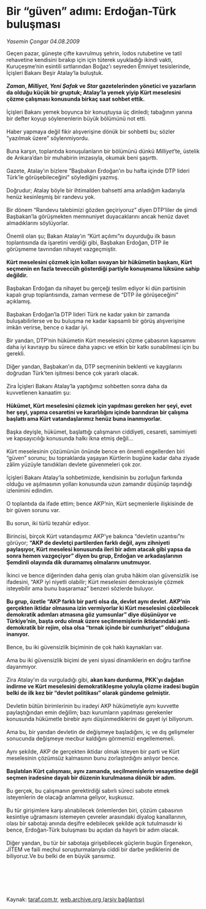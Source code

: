 # Bir “güven” adımı: Erdoğan-Türk buluşması

*Yasemin Çongar 04.08.2009*

<div class="taraf_structure_2col_1zq">
<div class="margen_n">



 <p>Geçen pazar, güneşte çifte kavrulmuş şehrin, lodos rutubetine ve tatil rehavetine kendisini bırakıp için için tüterek uyukladığı ikindi vakti, Kuruçeşme’nin esintili sırtlarından Boğaz’ı seyreden Emniyet tesislerinde, İçişleri Bakanı Beşir Atalay‘la buluştuk. <b><i><br/><br/>Zaman</i>, <i>Milliyet</i>, <i>Yeni Şafak</i> ve <i>Star</i> gazetelerinden yönetici ve yazarların da olduğu küçük bir gruptuk; Atalay’la yemek yiyip Kürt meselesini çözme çalışması konusunda birkaç saat sohbet ettik. </b><br/><br/>İçişleri Bakanı yemek boyunca bir konuştuysa üç dinledi; tabağının yanına bir defter koyup söylenenlerin büyük bölümünü not etti. <br/><br/>Haber yapmaya değil fikir alışverişine dönük bir sohbetti bu; sözler “yazılmak üzere” söylenmiyordu. <br/><br/>Buna karşın, toplantıda konuşulanların bir bölümünü dünkü <i>Milliyet</i>’te, üstelik de Ankara’dan bir muhabirin imzasıyla, okumak beni şaşırttı. <br/><br/>Gazete, Atalay’ın bizlere “Başbakan Erdoğan’ın bu hafta içinde DTP lideri Türk’le görüşebileceğini” söylediğini yazmış. <br/><br/>Doğrudur; Atalay böyle bir ihtimalden bahsetti ama anladığım kadarıyla henüz kesinleşmiş bir randevu yok. <br/><br/>Bir dönem “Randevu talebimizi gözden geçiriyoruz” diyen DTP’liler de şimdi Başbakan’la görüşmekten memnuniyet duyacaklarını ancak henüz davet almadıklarını söylüyorlar. <br/><br/>Önemli olan şu; Bakan Atalay’ın “Kürt açılımı”nı duyurduğu ilk basın toplantısında da işaretini verdiği gibi, Başbakan Erdoğan, DTP ile görüşmeme tavrından nihayet vazgeçmiştir. <b><br/><br/>Kürt meselesini çözmek için kolları sıvayan bir hükümetin başkanı, Kürt seçmenin en fazla teveccüh gösterdiği partiyle konuşmama lüksüne sahip değildir.</b> <br/><br/>Başbakan Erdoğan da nihayet bu gerçeği teslim ediyor ki dün partisinin kapalı grup toplantısında, zaman vermese de “DTP ile görüşeceğini” açıklamış. <br/><br/>Başbakan Erdoğan’la DTP lideri Türk ne kadar yakın bir zamanda buluşabilirlerse ve bu buluşma ne kadar kapsamlı bir görüş alışverişine imkân verirse, bence o kadar iyi. <br/><br/>Bir yandan, DTP’nin hükümetin Kürt meselesini çözme çabasının kapsamını daha iyi kavrayıp bu sürece daha yapıcı ve etkin bir katkı sunabilmesi için bu gerekli. <br/><br/>Diğer yandan, Başbakan’ın da, DTP seçmeninin beklenti ve kaygılarını doğrudan Türk’ten işitmesi bence çok yararlı olacak. <br/><br/>Zira İçişleri Bakanı Atalay’la yaptığımız sohbetten sonra daha da kuvvetlenen kanaatim şu: <b><br/><br/>Hükümet, Kürt meselesini çözmek için yapılması gereken her şeyi, evet her şeyi, yapma cesaretini ve kararlılığını içinde barındıran bir çalışma başlattı ama Kürt vatandaşlarımız henüz buna inanmıyorlar.</b> <br/><br/>Başka deyişle, hükümet, başlattığı çalışmanın ciddiyeti, cesareti, samimiyeti ve kapsayıcılığı konusunda halkı ikna etmiş değil... <br/><br/>Kürt meselesinin çözümünün önünde bence en önemli engellerden biri “güven” sorunu; bu topraklarda yaşayan Kürtlerin bugüne kadar daha ziyade zâlim yüzüyle tanıdıkları devlete güvenmeleri çok zor. <br/><br/>İçişleri Bakanı Atalay’la sohbetimizde, kendisinin bu zorluğun farkında olduğu ve aşılmasının yolları konusunda uzun zamandır düşünüp taşındığı izlenimini edindim. <br/><br/>O toplantıda da ifade ettim; bence AKP’nin, Kürt seçmenlerle ilişkisinde de bir güven sorunu var. <br/><br/>Bu sorun, iki türlü tezahür ediyor. <br/><br/>Birincisi, birçok Kürt vatandaşımız AKP’ye bakınca “devletin uzantısı”nı görüyor; <b>“AKP de devletçi partilerden farklı değil, aynı zihniyeti paylaşıyor, Kürt meselesi konusunda ileri bir adım atacak gibi yapsa da sonra hemen vazgeçiyor” diyen bu grup, Erdoğan ve arkadaşlarının Şemdinli olayında dik duramamış olmalarını unutmuyor.</b> <br/><br/>İkinci ve bence diğerinden daha geniş olan gruba hâkim olan güvensizlik ise ifadesini, “AKP iyi niyetli olabilir; Kürt meselesini demokrasiyle çözmek isteyebilir ama bunu başaramaz” benzeri sözlerde buluyor. <b><br/><br/>Bu grup, özetle “AKP farklı bir parti olsa da, devlet aynı devlet. AKP’nin gerçekten iktidar olmasına izin vermiyorlar ki Kürt meselesini çözebilecek demokratik adımları atmasına göz yumsunlar” diye düşünüyor ve Türkiye’nin, başta ordu olmak üzere seçilmemişlerin iktidarındaki anti-demokratik bir rejim, olsa olsa “tırnak içinde bir cumhuriyet” olduğuna inanıyor.</b> <br/><br/>Bence, bu iki güvensizlik biçiminin de çok haklı kaynakları var. <br/><br/>Ama bu iki güvensizlik biçimi de yeni siyasi dinamiklerin en doğru tarifine dayanmıyor. <br/><br/>Zira Atalay’ın da vurguladığı gibi, <b>akan kanı durdurma, PKK’yı dağdan indirme ve Kürt meselesini demokratikleşme yoluyla çözme iradesi bugün belki de ilk kez bir “devlet politikası” olarak gündeme gelmiştir.</b> <br/><br/>Devletin bütün birimlerinin bu iradeyi AKP hükümetiyle aynı kuvvette paylaştığından emin değilim; bazı kurumların yapılması gerekenler konusunda hükümetle birebir aynı düşünmediklerini de gayet iyi biliyorum. <br/><br/>Ama bu, bir yandan devletin de değişmeye başladığını, iç ve dış gelişmeler sonucunda değişmeye mecbur kaldığını görmemizi engellememeli. <br/><br/>Aynı şekilde, AKP de gerçekten iktidar olmak isteyen bir parti ve Kürt meselesinin çözümsüz kalmasının bunu zorlaştırdığını anlıyor bence. <b><br/><br/>Başlatılan Kürt çalışması, aynı zamanda, seçilmemişlerin vesayetine değil seçmen iradesine dayalı bir düzenin kurulmasına dönük bir adım.</b> <br/><br/>Bu gerçek, bu çalışmanın gerektirdiği sabırlı süreci sabote etmek isteyenlerin de olacağı anlamına geliyor, kuşkusuz. <br/><br/>Bu tür girişimlere karşı alınabilecek önlemlerden biri, çözüm çabasının kesintiye uğramasını istemeyen çevreler arasındaki diyalog kanallarının, olası bir sabotajı anında deşifre edebilecek şekilde açık tutulmasıdır ki bence, Erdoğan-Türk buluşması bu açıdan da hayırlı bir adım olacak. <br/><br/>Diğer yandan, bu tür bir sabotaja girişebilecek güçlerin bugün Ergenekon, JİTEM ve faili meçhul soruşturmalarıyla ciddi bir darbe yediklerini de biliyoruz.Ve bu belki de en büyük şansımız.</p>
<br/>
<br/>
<br/>



<br/>


<div id="taraf_not">
</div>

</div>


</div>

Kaynak: [taraf.com.tr](http://taraf.com.tr:80/makale/6953.htm), [web.archive.org (arşiv bağlantısı)](http://web.archive.org/web/20090828172404/http://taraf.com.tr:80/makale/6953.htm)

